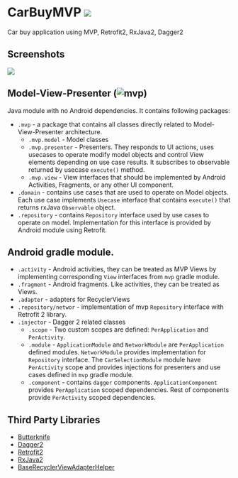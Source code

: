 # CarBuyMVP ![](http://i.imgur.com/AEBXz2F.png)
Car buy application using MVP, Retrofit2, RxJava2, Dagger2

## Screenshots
![](http://i.imgur.com/XbplWwI.png)

## Model-View-Presenter (![mvp](https://github.com/subramanyamgv/CarBuyMVP/tree/master/mvp))
Java module with no Android dependencies. It contains following packages:

- `.mvp` - a package that contains all classes directly related to Model-View-Presenter architecture. 
	- `.mvp.model` - Model classes
	- `.mvp.presenter` - Presenters. They responds to UI actions,  uses usecases to operate modify model objects and control View elements depending on use case results. It subscribes to observable returned by usecase `execute()` method.
	- `.mvp.view` - View interfaces that should be implemented by Android Activities, Fragments, or any other UI component.
- `.domain` - contains use cases that are used to operate on Model objects. Each use case implements `Usecase` interface that contains `execute()` that returns rxJava `Observable` object. 
- `.repository` - contains `Repository` interface used by use cases to operate on model. Implementation for this interface is provided by Android module using Retrofit.

## Android gradle module.

- `.activity` - Android activities, they can be treated as MVP Views by implementing corresponding `View` interfaces from `mvp` gradle module.
- `.fragment` - Android fragments. Like activities, they can be treated as Views.
- `.adapter` - adapters for RecyclerViews
- `.repository/networ` - implementation of mvp `Repository` interface with Retrofit 2 library.
- `.injector` - Dagger 2 related classes
	- `.scope` - Two custom scopes are defined: `PerApplication` and `PerActivity`.
	- `.module` - `ApplicationModule` and `NetworkModule` are `PerApplication` defined modules. `NetworkModule` provides implementation for `Repository` interface. The `CarSelectionModule` module have `PerActivity` scope and provides injections for presenters and use cases defined in `mvp` gradle module.
	- `.component` - contains `dagger` components. `ApplicationComponent` provides `PerApplication` scoped dependencies. Rest of components provide `PerActivity` scoped dependencies.

## Third Party Libraries
* [Butterknife](https://github.com/JakeWharton/butterknife)
* [Dagger2](https://github.com/square/dagger)
* [Retrofit2](https://github.com/square/retrofit)
* [RxJava2](https://github.com/ReactiveX/RxJava)
* [BaseRecyclerViewAdapterHelper](https://github.com/CymChad/BaseRecyclerViewAdapterHelper)


